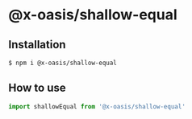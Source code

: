 # @x-oasis/shallow-equal

## Installation

```bash
$ npm i @x-oasis/shallow-equal
```

## How to use

```typescript
import shallowEqual from '@x-oasis/shallow-equal'
```